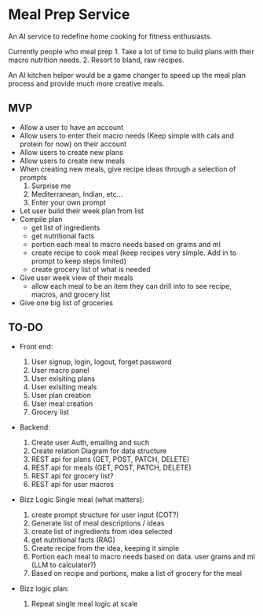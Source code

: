 # Meal Prep Service

An AI service to redefine home cooking for fitness enthusiasts. 

Currently people who meal prep 
    1. Take a lot of time to build plans with their macro nutrition needs.
    2. Resort to bland, raw recipes. 

An AI kitchen helper would be a game changer to speed up the meal plan process and provide much more creative meals.

## MVP

- Allow a user to have an account
- Allow users to enter their macro needs (Keep simple with cals and protein for now) on their account
- Allow users to create new plans
- Allow users to create new meals
- When creating new meals, give recipe ideas through a selection of prompts
    1. Surprise me
    2. Mediterranean, Indian, etc...
    3. Enter your own prompt
- Let user build their week plan from list
- Compile plan
    - get list of ingredients
    - get nutritional facts
    - portion each meal to macro needs based on grams and ml
    - create recipe to cook meal (keep recipes very simple. Add in to prompt to keep steps limited)
    - create grocery list of what is needed
- Give user week view of their meals
    - allow each meal to be an item they can drill into to see recipe, macros, and grocery list
- Give one big list of groceries

## TO-DO

- Front end:
    1. User signup, login, logout, forget password
    2. User macro panel
    3. User exisiting plans
    4. User exisiting meals
    5. User plan creation
    6. User meal creation
    7. Grocery list
- Backend:
    1. Create user Auth, emailing and such
    2. Create relation Diagram for data structure
    3. REST api for plans (GET, POST, PATCH, DELETE)
    4. REST api for meals (GET, POST, PATCH, DELETE)
    5. REST api for grocery list?
    6. REST api for user macros

- Bizz Logic Single meal (what matters):
    1. create prompt structure for user input (COT?)
    2. Generate list of meal descriptions / ideas
    2. create list of ingredients from idea selected
    3. get nutritional facts (RAG)
    4. Create recipe from the idea, keeping it simple
    5. Portion each meal to macro needs based on data. user grams and ml (LLM to calculator?)
    6. Based on recipe and portions, make a list of grocery for the meal

- Bizz logic plan:
    1. Repeat single meal logic at scale
